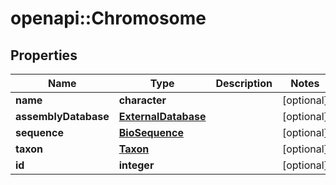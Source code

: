 # openapi::Chromosome


## Properties
Name | Type | Description | Notes
------------ | ------------- | ------------- | -------------
**name** | **character** |  | [optional] 
**assemblyDatabase** | [**ExternalDatabase**](ExternalDatabase.md) |  | [optional] 
**sequence** | [**BioSequence**](BioSequence.md) |  | [optional] 
**taxon** | [**Taxon**](Taxon.md) |  | [optional] 
**id** | **integer** |  | [optional] 


